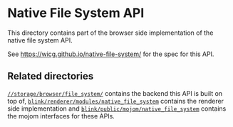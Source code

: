 # Native File System API

This directory contains part of the browser side implementation of the
native file system API.

See https://wicg.github.io/native-file-system/ for the spec for this API.

## Related directories

[`//storage/browser/file_system/`](../../../storage/browser/file_system) contains the
backend this API is built on top of,
[`blink/renderer/modules/native_file_system`](../../../third_party/blink/renderer/modules/native_file_system)
contains the renderer side implementation and
[`blink/public/mojom/native_file_system`](../../../third_party/blink/public/mojom/native_file_system)
contains the mojom interfaces for these APIs.

